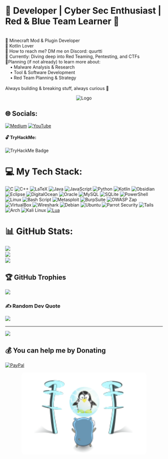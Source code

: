 # 🔮 Developer | Cyber Sec Enthusiast | Red & Blue Team Learner 🔮


<br>🔧 Minecraft Mod & Plugin Developer<br>💜 Kotlin Lover <br>👀 How to reach me? DM me on Discord: quurtti<br>🦈 Currently: Diving deep into Red Teaming, Pentesting, and CTFs<br>🎯Planning (if not already) to learn more about:<br>    • Malware Analysis & Research<br>    • Tool & Software Development<br>    • Red Team Planning & Strategy<br><br>Always building & breaking stuff, always curious 🚀
<p align="center">
  <img src="https://github.com/QurtiDev/QurtiDev/blob/main/purplecar.gif" alt="Logo" width="400"/>
</p>

## 🌐 Socials:
[![Medium](https://img.shields.io/badge/Medium-12100E?logo=medium&logoColor=white)](https://medium.com/@purpleware) 
[![YouTube](https://img.shields.io/badge/YouTube-%23FF0000.svg?logo=YouTube&logoColor=white)](https://youtube.com/@Purplewares) 


#### 🔓 TryHackMe:
<p align="left">
  <img src="https://tryhackme-badges.s3.amazonaws.com/Purpleware.png" alt="TryHackMe Badge" width="300"/>
</p>



# 💻 My Tech Stack:
![C](https://img.shields.io/badge/c-%2300599C.svg?style=for-the-badge&logo=c&logoColor=white) ![C++](https://img.shields.io/badge/c++-%2300599C.svg?style=for-the-badge&logo=c%2B%2B&logoColor=white) ![LaTeX](https://img.shields.io/badge/latex-%23008080.svg?style=for-the-badge&logo=latex&logoColor=white) ![Java](https://img.shields.io/badge/java-%23ED8B00.svg?style=for-the-badge&logo=openjdk&logoColor=white) ![JavaScript](https://img.shields.io/badge/javascript-%23323330.svg?style=for-the-badge&logo=javascript&logoColor=%23F7DF1E) ![Python](https://img.shields.io/badge/python-3670A0?style=for-the-badge&logo=python&logoColor=ffdd54) ![Kotlin](https://img.shields.io/badge/kotlin-%237F52FF.svg?style=for-the-badge&logo=kotlin&logoColor=white) 
![Obsidian](https://img.shields.io/badge/Obsidian-%23483699.svg?style=for-the-badge&logo=obsidian&logoColor=white)
![Eclipse](https://img.shields.io/badge/Eclipse-FE7A16.svg?style=for-the-badge&logo=Eclipse&logoColor=white)
![DigitalOcean](https://img.shields.io/badge/DigitalOcean-%230167ff.svg?style=for-the-badge&logo=digitalOcean&logoColor=white) ![Oracle](https://img.shields.io/badge/Oracle-F80000?style=for-the-badge&logo=oracle&logoColor=white) ![MySQL](https://img.shields.io/badge/mysql-4479A1.svg?style=for-the-badge&logo=mysql&logoColor=white) ![SQLite](https://img.shields.io/badge/sqlite-%2307405e.svg?style=for-the-badge&logo=sqlite&logoColor=white) ![PowerShell](https://img.shields.io/badge/PowerShell-%235391FE.svg?style=for-the-badge&logo=powershell&logoColor=white) 
![Linux](https://img.shields.io/badge/linux-%23121011.svg?style=for-the-badge&logo=linux&logoColor=white)
![Bash Script](https://img.shields.io/badge/bash_script-%23121011.svg?style=for-the-badge&logo=gnu-bash&logoColor=white) ![Metasploit](https://img.shields.io/badge/metasploit-%23121011.svg?style=for-the-badge&logo=metasploit&logoColor=white) ![BurpSuite](https://img.shields.io/badge/burpsuite-%23121011.svg?style=for-the-badge&logo=burpsuite&logoColor=white) ![OWASP Zap](https://img.shields.io/badge/owasp%20zap-%23121011.svg?style=for-the-badge&logo=owasp-zap&logoColor=white) ![VirtualBox](https://img.shields.io/badge/virtualbox-%23121011.svg?style=for-the-badge&logo=virtualbox&logoColor=white) ![Wireshark](https://img.shields.io/badge/wireshark-%23121011.svg?style=for-the-badge&logo=wireshark&logoColor=white) ![Debian](https://img.shields.io/badge/debian-%23121011.svg?style=for-the-badge&logo=debian&logoColor=white) ![Ubuntu](https://img.shields.io/badge/ubuntu-%23121011.svg?style=for-the-badge&logo=ubuntu&logoColor=white) 
![Parrot Security](https://img.shields.io/badge/parrot_security-%2315E0ED.svg?style=for-the-badge&logo=parrotsecurity&logoColor=white)
![Tails](https://img.shields.io/badge/Tails%20-56347C?&style=for-the-badge&logo=tails&logoColor=white)
![Arch](https://img.shields.io/badge/Arch%20Linux-1793D1?logo=arch-linux&logoColor=fff&style=for-the-badge)
![Kali Linux](https://img.shields.io/badge/kali%20linux-%23121011.svg?style=for-the-badge&logo=kalilinux&logoColor=white)
[![Lua](https://img.shields.io/badge/Lua-%232C2D72.svg?logo=lua&logoColor=white)](#)

# 📊 GitHub Stats:
![](https://github-readme-stats.vercel.app/api?username=QurtiDev&theme=dark&hide_border=false&include_all_commits=true&count_private=true)<br/>
![](https://nirzak-streak-stats.vercel.app/?user=QurtiDev&theme=dark&hide_border=false)<br/>
![](https://github-readme-stats.vercel.app/api/top-langs/?username=QurtiDev&theme=dark&hide_border=false&include_all_commits=true&count_private=true&layout=compact)

## 🏆 GitHub Trophies
![](https://github-profile-trophy.vercel.app/?username=QurtiDev&theme=radical&no-frame=true&no-bg=false&margin-w=4)

### ✍️ Random Dev Quote
![](https://quotes-github-readme.vercel.app/api?type=horizontal&theme=radical)

---
[![](https://visitcount.itsvg.in/api?id=QurtiDev&icon=6&color=10)](https://visitcount.itsvg.in)

  ## 💰 You can help me by Donating
  [![PayPal](https://img.shields.io/badge/PayPal-00457C?style=for-the-badge&logo=paypal&logoColor=white)](https://paypal.me/AxeMetsa) 

<p align="center">
  <img 
    src="https://github.com/QurtiDev/QurtiDev/blob/main/evilgo.png" 
    alt="Logo" 
    style="max-width: 100%; width: 400px; height: auto; border-radius: 12px;" 
  />
</p>

  
<!-- Proudly created with the help of GPRM ( https://gprm.itsvg.in ), Thank you for this beautiful tool :)-->

